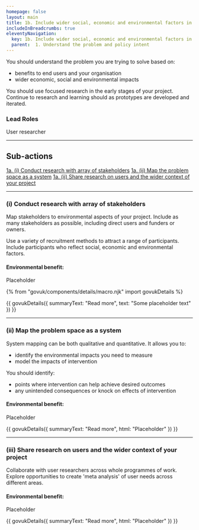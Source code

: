 ```yaml
---
homepage: false
layout: main
title: 1b. Include wider social, economic and environmental factors in your research and mapping
includeInBreadcrumbs: true
eleventyNavigation:
  key: 1b. Include wider social, economic and environmental factors in your research and mapping
  parent:  1. Understand the problem and policy intent
---
```


You should understand the problem you are trying to solve based on:
* benefits to end users and your organisation
* wider economic, social and environmental impacts

You should use focused research in the early stages of your project. Continue to research and learning should as prototypes are developed and iterated.


### Lead Roles

User researcher

* * *

## Sub-actions

[1a. (i) Conduct research with array of stakeholders](#(i)-conduct-research-with-array-of-stakeholders)
[1a. (ii) Map the problem space as a system](#(ii)-map-the-problem-space-as-a-system)
[1a. (ii) Share research on users and the wider context of your project](#(iii)-share-research-on-users-and-the-wider-context-of-your-project)
* * *

###  (i) Conduct research with array of stakeholders

Map stakeholders to environmental aspects of your project. Include as many stakeholders as possible, including direct users and funders or owners.

Use a variety of recruitment methods to attract a range of participants. Include participants who reflect social, economic and environmental factors.  

#### Environmental benefit: 
Placeholder

{% from "govuk/components/details/macro.njk" import govukDetails %}

{{ govukDetails({
  summaryText: "Read more",
  text: "Some placeholder text"
}) }}
* * *

###  (ii) Map the problem space as a system

System mapping can be both qualitative and quantitative. It allows you to:

* identify the environmental impacts you need to measure
* model the impacts of intervention

You should identify:
* points where intervention can help achieve desired outcomes
* any unintended consequences or knock on effects of intervention

#### Environmental benefit: 
Placeholder

{{ govukDetails({
  summaryText: "Read more",
  html: "Placeholder"
}) }}
* * *

###  (iii) Share research on users and the wider context of your project

Collaborate with user researchers across whole programmes of work. Explore opportunities to create 'meta analysis' of user needs across different areas.

#### Environmental benefit: 
Placeholder

{{ govukDetails({
  summaryText: "Read more",
  html: "Placeholder"
}) }}

